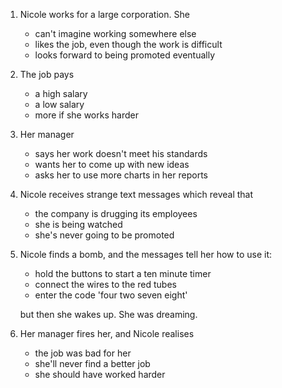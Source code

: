 ---
---

1. Nicole works for a large corporation. She

   * can't imagine working somewhere else
   * likes the job, even though the work is difficult
   * looks forward to being promoted eventually

2. The job pays

   * a high salary
   * a low salary
   * more if she works harder

3. Her manager

   * says her work doesn't meet his standards
   * wants her to come up with new ideas
   * asks her to use more charts in her reports

4. Nicole receives strange text messages which reveal that

   * the company is drugging its employees
   * she is being watched
   * she's never going to be promoted

5. Nicole finds a bomb, and the messages tell her how to use it:

   * hold the buttons to start a ten minute timer
   * connect the wires to the red tubes
   * enter the code 'four two seven eight'

   but then she wakes up. She was dreaming.

6. Her manager fires her, and Nicole realises

   * the job was bad for her
   * she'll never find a better job
   * she should have worked harder